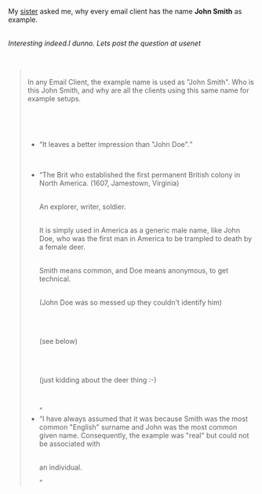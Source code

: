 <html><body><p>My <a href="http://geocities.com/queen_of_cartoons">sister</a> asked me, why every email client has the name <b>John Smith</b> as example. </p><p>

<br><i>Interesting indeed.I dunno. Lets post the question at usenet</i>

<br></p><blockquote>

<br>In any Email Client, the example name is used as "John Smith". Who is this John Smith, and why are all the clients using this same name for example setups.

<br><ul>

<br><li><q>It leaves a better impression than "John Doe".</q>

<br></li><li><q>The Brit who established the first permanent British colony in North America. (1607, Jamestown, Virginia)

<br>An explorer, writer, soldier.

<br>It is simply used in America as a generic male name, like John Doe, who was the first man in America to be trampled to death by a female deer.

<br>Smith means common, and Doe means anonymous, to get technical.

<br>(John Doe was so messed up they couldn't identify him)

<br>

<br>(see below)

<br>

<br>(just kidding about the deer thing :-) </q>

<br></li><li><q>I have always assumed that it was because Smith was the most common "English" surname and John was the most common given name. Consequently, the example was "real" but could not be associated with

<br>an individual.</q></li></ul></blockquote>

<br></body></html>
